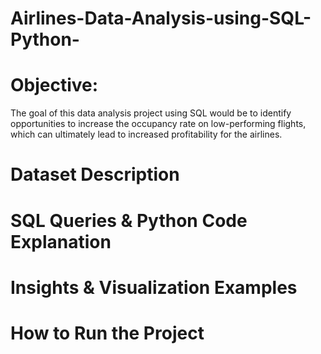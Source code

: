# Airlines-Data-Analysis-using-SQL-Python-
# Objective:
The goal of this data analysis project using SQL would be to identify opportunities to increase the occupancy rate on low-performing flights, which can ultimately lead to increased profitability for the airlines.

# Dataset Description

# SQL Queries & Python Code Explanation

# Insights & Visualization Examples

# How to Run the Project
